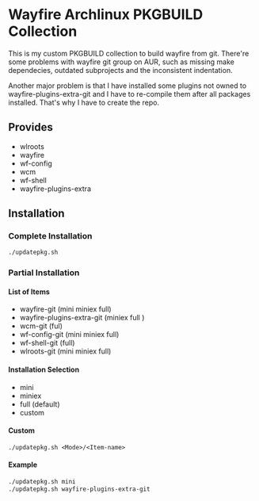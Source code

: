 Wayfire Archlinux PKGBUILD Collection
=====================
This is my custom PKGBUILD collection to build wayfire from git. There're some problems with wayfire git group on AUR, such as missing make dependecies, outdated subprojects and the inconsistent indentation. 

Another major problem is that I have installed some plugins not owned to wayfire-plugins-extra-git and I have to re-compile them after all packages installed. That's why I have to create the repo.

Provides
---------------------
* wlroots
* wayfire
* wf-config
* wcm
* wf-shell
* wayfire-plugins-extra

Installation
---------------------

### Complete Installation

```bash
./updatepkg.sh
```

### Partial Installation

#### List of Items

* wayfire-git (mini miniex full)
* wayfire-plugins-extra-git (miniex full )
* wcm-git (ful)
* wf-config-git (mini miniex full)
* wf-shell-git (full)
* wlroots-git (mini miniex full)

#### Installation Selection

* mini
* miniex
* full (default)
* custom

#### Custom

`./updatepkg.sh <Mode>/<Item-name>`

#### Example

```bash
./updatepkg.sh mini
./updatepkg.sh wayfire-plugins-extra-git
```
